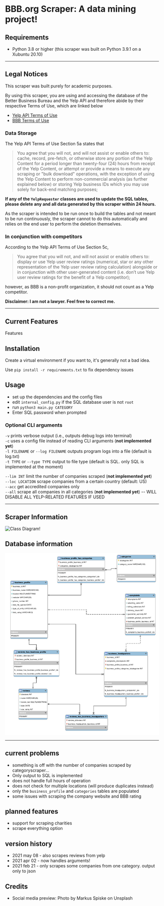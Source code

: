 # BBB.org Scraper: A data mining project!

## Requirements

* Python 3.8 or higher (this scraper was built on Python 3.9.1 on a Xubuntu 20.10)

----

## Legal Notices

This scraper was built purely for academic purposes. 

By using this scraper, you are using and accessing the database of the Better Business Bureau and the Yelp API and therefore abide by their respective Terms of Use, which are linked below
* [Yelp API Terms of Use](https://www.yelp.com/developers/api_terms)
* [BBB Terms of Use](https://www.bbb.org/terms-of-use)

### Data Storage

The Yelp API Terms of Use Section 5a states that

> You agree that you will not, and will not assist or enable others to:    
> cache, record, pre-fetch, or otherwise store any portion of the Yelp Content for a period longer than twenty-four (24) hours from receipt of the Yelp Content, or attempt or provide a means to execute any scraping or "bulk download" operations, with the exception of using the Yelp Content to perform non-commercial analysis (as further explained below) or storing Yelp business IDs which you may use solely for back-end matching purposes;

**If any of the `YelpRequester` classes are used to update the SQL tables, please delete any and all data generated by this scraper within 24 hours.** 

As the scraper is intended to be run once to build the tables and not meant to be run continuously, the scraper cannot to do this automatically and relies on the end user to perform the deletion themselves.

### In conjunction with competitors

According to the Yelp API Terms of Use Section 5c,

> You agree that you will not, and will not assist or enable others to:      
> display or use Yelp user review ratings (numerical, star or any other representation of the Yelp user review rating calculation) alongside or in conjunction with other user-generated content (i.e. don’t use Yelp user review ratings for the benefit of a Yelp competitor);

however, as BBB is a non-profit organization, it should not count as a Yelp competitor.

**Disclaimer: I am not a lawyer. Feel free to correct me.**

----


## Current Features

Features

## Installation

Create a virtual environment if you want to, it's generally not a bad idea.

Use `pip install -r requirements.txt` to fix dependency issues

## Usage

* set up the dependencies and the config files
* edit `internal_config.py` if the SQL database user is not `root`
* run `python3 main.py CATEGORY`
* Enter SQL password when prompted

### Optional CLI arguments
`-v` prints verbose output (i.e., outputs debug logs into terminal)  
`-c` uses a config file instead of reading CLI arguments (**not implemented yet**)  
`-l FILENAME` or `--log FILENAME` outputs program logs into a file (default is log.txt)  
`-t TYPE` or `--type TYPE` output to file type (default is SQL. only SQL is implemented at the moment)

`--lim INT` limit the number of companies scraped (**not implemented yet**)  
`--loc LOCATION` scrape companies from a certain country (default: US)  
`--acc` get accredited companies only  
`--all` scrape all companies in all categories (**not implemented yet**)  -- WILL DISABLE ALL YELP-RELATED FEATURES IF USED

----

## Scraper Information
![Class Diagram!](class_diagram.png)

## Database information
![ERD!](erd.png)

----

## current problems
* something is off with the number of companies scraped by categoryscraper...
* Only output to SQL is implemented
* does not handle full hours of operation
* does not check for multiple locations (will produce duplicates instead)
* only the `business_profile` and `categories` tables are populated
* some issues with scraping the company website and BBB rating 

## planned features
* support for scraping charities
* scrape everything option

## version history
* 2021 may 08 - also scrapes reviews from yelp  
* 2021 apr 02 - now handles arguments!  
* 2021 feb 21 - only scrapes some companies from one category. output only to json

## Credits
* Social media preview: Photo by Markus Spiske on Unsplash